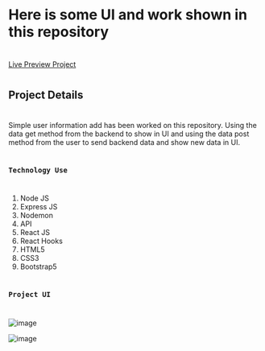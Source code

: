 # Here is some UI and work shown in this repository
#
[Live Preview Project]()
#
## Project Details
#
Simple user information add has been worked on this repository. Using the data get method from the backend to show in UI and using the data post method from the user to send backend data and show new data in UI.
#
### `Technology Use`
#
1. Node JS
2. Express JS
3. Nodemon
4. API
5. React JS
6. React Hooks
7. HTML5
8. CSS3
9. Bootstrap5



#
### `Project UI`
#
![image](https://github.com/DeveloperOmarFaruk/node-react-simple-user-add/assets/75971859/d4bf99d2-e864-42f3-96e7-3f9c1bce14e8)

![image](https://github.com/DeveloperOmarFaruk/node-react-simple-user-add/assets/75971859/7db2f63d-516a-4107-902e-6943da4576f6)
